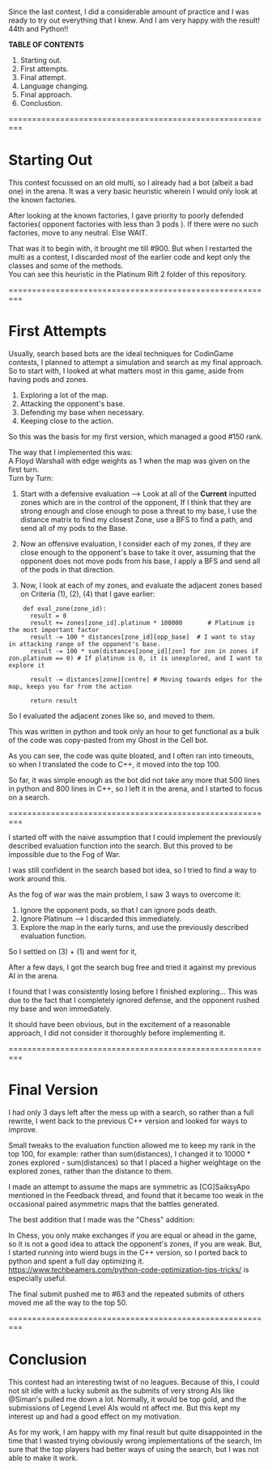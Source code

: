 Since the last contest, I did a considerable amount of practice and I was ready to try out everything that I knew. And I am very happy with the result! 44th and Python!!  
  
__TABLE OF CONTENTS__  
1) Starting out.  
2) First attempts.  
3) Final attempt.  
4) Language changing.  
5) Final approach.  
6) Conclustion.  
  
  
=========================================================   
  
Starting Out  
=========================================================  
  
This contest focussed on an old multi, so I already had a bot (albeit a bad one) in the arena. It was a very basic heuristic wherein I would only look at the known factories.  
  
After looking at the known factories, I gave priority to poorly defended factories( opponent factories with less than 3 pods ). If there were no such factories, move to any neutral. Else WAIT.  
  
That was it to begin with, it brought me till #900. But when I restarted the multi as a contest, I discarded most of the earlier code and kept only the classes and some of the methods.  
You can see this heuristic in the Platinum Rift 2 folder of this repository.  
  
=========================================================   
  
First Attempts  
=========================================================   
  
Usually, search based bots are the ideal techniques for CodinGame contests, I planned to attempt a simulation and search as my final approach. So to start with, I looked at what matters most in this game, aside from having pods and zones.  
  
1) Exploring a lot of the map.  
2) Attacking the opponent's base.  
3) Defending my base when necessary.  
4) Keeping close to the action.  
  
So this was the basis for my first version, which managed a good #150 rank.  
  
The way that I implemented this was:  
A Floyd Warshall with edge weights as 1 when the map was given on the first turn.  
Turn by Turn:  
  
1) Start with a defensive evaluation --> Look at all of the __Current__ inputted zones which are in the control of the opponent, If I think that they are strong enough and close enough to pose a threat to my base, I use the distance matrix to find my closest Zone, use a BFS to find a path, and send all of my pods to the Base.   
  
2) Now an offensive evaluation, I consider each of my zones, if they are close enough to the opponent's base to take it over, assuming that the opponent does not move pods from his base, I apply a BFS and send all of the pods in that direction.  
  
3) Now, I look at each of my zones, and evaluate the adjacent zones based on Criteria (1), (2), (4) that I gave earlier:  
``` 
    def eval_zone(zone_id):
      result = 0
      result += zones[zone_id].platinum * 100000       # Platinum is the most important factor
      result -= 100 * distances[zone_id][opp_base]  # I want to stay in attacking range of the opponent's base.
      result -= 100 * sum(distances[zone_id][zon] for zon in zones if zon.platinum == 0) # If platinum is 0, it is unexplored, and I want to explore it  
      
      result -= distances[zone][centre] # Moving towards edges for the map, keeps you far from the action
      
      return result
```   
  
So I evaluated the adjacent zones like so, and moved to them.  
  
This was written in python and took only an hour to get functional as a bulk of the code was copy-pasted from my Ghost in the Cell bot.  
  
As you can see, the code was quite bloated, and I often ran into timeouts, so when I translated the code to C++, it moved into the top 100.  
  
So far, it was simple enough as the bot did not take any more that 500 lines in python and 800 lines in C++, so I left it in the arena, and I started to focus on a search.  
  
=========================================================   
  
I started off with the naive assumption that I could implement the previously described evaluation function into the search. But this proved to be impossible due to the Fog of War.  
  
I was still confident in the search based bot idea, so I tried to find a way to work around this.  
   
As the fog of war was the main problem, I saw 3 ways to overcome it:  
1) Ignore the opponent pods, so that I can ignore pods death.   
2) Ignore Platinum --> I discarded this immediately.  
3) Explore the map in the early turns, and use the previously described evaluation function.  
  
So I settled on (3) + (1) and went for it,  
  
After a few days, I got the search bug free and tried it against my previous AI in the arena.  
  
I found that I was consistently losing before I finished exploring... This was due to the fact that I completely ignored defense, and the opponent rushed my base and won immediately.  
  
It should have been obvious, but in the excitement of a reasonable approach, I did not consider it thoroughly before implementing it.  
  
=========================================================    
  
Final Version  
=========================================================   
  
I had only 3 days left after the mess up with a search, so rather than a full rewrite, I went back to the previous C++ version and looked for ways to improve.  
  
Small tweaks to the evaluation function allowed me to keep my rank in the top 100, for example: rather than sum(distances), I changed it to 10000 * zones explored - sum(distances) so that I placed a higher weightage on the explored zones, rather than the distance to them. 
  
I made an attempt to assume the maps are symmetric as [CG]SaiksyApo mentioned in the Feedback thread, and found that it became too weak in the occasional paired asymmetric maps that the battles generated.  
  
The best addition that I made was the "Chess" addition:  
  
In Chess, you only make exchanges if you are equal or ahead in the game, so it is not a good idea to attack the opponent's zones, if you are weak. But, I started running into wierd bugs in the C++ version, so I ported back to python and spent a full day optimizing it.  
https://www.techbeamers.com/python-code-optimization-tips-tricks/ is especially useful.  
  
The final submit pushed me to #63 and the repeated submits of others moved me all the way to the top 50.  
  
  
=========================================================   
  
Conclusion  
=========================================================   
  
This contest had an interesting twist of no leagues. Because of this, I could not sit idle with a lucky submit as the submits of very strong AIs like @Siman's pulled me down a lot. Normally, it would be top gold, and the submissions of Legend Level AIs would nt affect me. But this kept my interest up and had a good effect on my motivation.  
  
As for my work, I am happy with my final result but quite disappointed in the time that I wasted trying obviously wrong implementations of the search, Im sure that the top players had better ways of using the search, but I was not able to make it work.  
  

  


    





